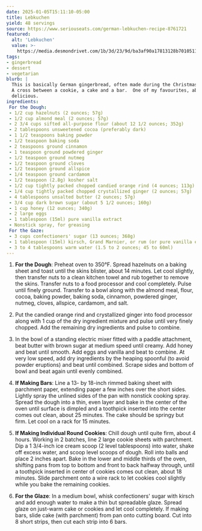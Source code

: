 ```yaml
---
date: 2025-01-05T15:11:10-05:00
title: Lebkuchen
yield: 48 servings
source: https://www.seriouseats.com/german-lebkuchen-recipe-8761721
featured:
  alt: 'Lebkuchen'
  value: >-
    https://media.desmondrivet.com/1b/3d/23/9d/ba3af90a17813128b7010511627e8ad23eb4644c9706d18a89b94e05.jpg
tags:
- gingerbread
- dessert
- vegetarian
blurb: |
  This is basically German gingerbread, often made during the Christmas season.
  A cross between a cookie, a cake and a bar.  One of my favourites, absolutely
  delicious.
ingredients:
 For the Dough:
 - 1/2 cup hazelnuts (2 ounces; 57g)
 - 1/2 cup almond meal (2 ounces; 57g)
 - 2 3/4 cups sifted all-purpose flour (about 12 1/2 ounces; 352g)
 - 2 tablespoons unsweetened cocoa (preferably dark)
 - 1 1/2 teaspoons baking powder
 - 1/2 teaspoon baking soda
 - 2 teaspoons ground cinnamon
 - 1 teaspoon ground powdered ginger
 - 1/2 teaspoon ground nutmeg
 - 1/2 teaspoon ground cloves
 - 1/2 teaspoon ground allspice
 - 1/4 teaspoon ground cardamom
 - 1/2 teaspoon (2.8g) kosher salt
 - 1/2 cup tightly packed chopped candied orange rind (4 ounces; 113g)
 - 1/4 cup tightly packed chopped crystallized ginger (2 ounces; 57g)
 - 4 tablespoons unsalted butter (2 ounces; 57g)
 - 3/4 cup dark brown sugar (about 5 1/2 ounces; 160g)
 - 1 cup honey (12 ounces; 340g)
 - 2 large eggs
 - 1 tablespoon (15ml) pure vanilla extract
 - Nonstick spray, for greasing
 For the Gaze:
 - 3 cups confectioners' sugar (13 ounces; 368g)
 - 1 tablespoon (15ml) kirsch, Grand Marnier, or rum (or pure vanilla extract)
 - 3 to 4 tablespoons warm water (1.5 to 2 ounces; 45 to 60ml)
---
```


1. **For the Dough**: Preheat oven to 350°F. Spread hazelnuts on a baking sheet
   and toast until the skins blister, about 14 minutes. Let cool slightly, then
   transfer nuts to a clean kitchen towel and rub together to remove the
   skins. Transfer nuts to a food processor and cool completely. Pulse until
   finely ground. Transfer to a bowl along with the almond meal, flour, cocoa,
   baking powder, baking soda, cinnamon, powdered ginger, nutmeg, cloves,
   allspice, cardamom, and salt.

2. Put the candied orange rind and crystallized ginger into food processor
   along with 1 cup of the dry ingredient mixture and pulse until very finely
   chopped. Add the remaining dry ingredients and pulse to combine.

3. In the bowl of a standing electric mixer fitted with a paddle attachment,
   beat butter with brown sugar at medium speed until creamy. Add honey and
   beat until smooth. Add eggs and vanilla and beat to combine. At very low
   speed, add dry ingredients by the heaping spoonful (to avoid powder
   eruptions) and beat until combined. Scrape sides and bottom of bowl and
   beat again until evenly combined.

4. **If Making Bars**: Line a 13- by 18-inch rimmed baking sheet with
   parchment paper, extending paper a few inches over the short
   sides. Lightly spray the unlined sides of the pan with nonstick cooking
   spray. Spread the dough into a thin, even layer and bake in the center of
   the oven until surface is dimpled and a toothpick inserted into the
   center comes out clean, about 25 minutes. The cake should be springy but
   firm. Let cool on a rack for 15 minutes.

5. **If Making Individual Round Cookies**: Chill dough until quite firm,
   about 4 hours. Working in 2 batches, line 2 large cookie sheets with
   parchment. Dip a 1 3/4-inch ice cream scoop (2 level tablespoons) into
   water, shake off excess water, and scoop level scoops of dough. Roll into
   balls and place 2 inches apart. Bake in the lower and middle thirds of
   the oven, shifting pans from top to bottom and front to back halfway
   through, until a toothpick inserted in center of cookies comes out clean,
   about 18 minutes. Slide parchment onto a wire rack to let cookies cool
   slightly while you bake the remaining cookies.

6. **For the Glaze**: In a medium bowl, whisk confectioners' sugar with
   kirsch and add enough water to make a thin but spreadable glaze. Spread
   glaze on just-warm cake or cookies and let cool completely. If making
   bars, slide cake (with parchment) from pan onto cutting board. Cut into 8
   short strips, then cut each strip into 6 bars.
